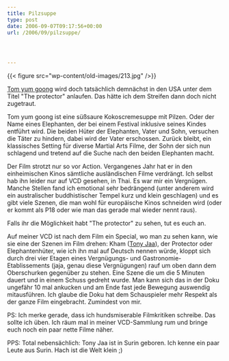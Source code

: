 ```yaml
---
title: Pilzsuppe
type: post
date: 2006-09-07T09:17:56+00:00
url: /2006/09/pilzsuppe/




---
```

{{< figure src="wp-content/old-images/213.jpg" />}}

[Tom yum goong][1] wird doch tatsächlich demnächst in den USA unter dem Titel "The protector" anlaufen. Das hätte ich dem Streifen dann doch nicht zugetraut.

Tom yum goong ist eine süßsaure Kokoscremesuppe mit Pilzen. Oder der Name eines Elephanten, der bei einem Festival inklusive seines Kindes entführt wird. Die beiden Hüter der Elephanten, Vater und Sohn, versuchen die Täter zu hindern, dabei wird der Vater erschossen. Zurück bleibt, ein klassisches Setting für diverse Martial Arts Filme, der Sohn der sich nun schlagend und tretend auf die Suche nach den beiden Elephanten macht.

Der Film strotzt nur so vor Action. Vergangenes Jahr hat er in den einheimischen Kinos sämtliche ausländischen Filme verdrängt. Ich selbst hab ihn leider nur auf VCD gesehen, in Thai. Es war mir ein Vergnügen. Manche Stellen fand ich emotional sehr bedrängend (unter anderem wird ein australischer buddhistischer Tempel kurz und klein geschlagen) und es gibt viele Szenen, die man wohl für europäische Kinos schneiden wird (oder er kommt als P18 oder wie man das gerade mal wieder nennt raus).

Falls ihr die Möglichkeit habt "The protector" zu sehen, tut es euch an.

Auf meiner VCD ist nach dem Film ein Special, wo man zu sehen kann, wie sie eine der Szenen im Film drehen: Kham ([Tony Jaa][2]), der Protector oder Elephantenhüter, wie ich ihn mal auf Deutsch nennen würde, kloppt sich durch drei vier Etagen eines Vergnügungs- und Gastronomie-Etablissements (jaja, genau diese Vergnügungen) rauf um oben dann dem Oberschurken gegenüber zu stehen. Eine Szene die um die 5 Minuten dauert und in einem Schuss gedreht wurde. Man kann sich das in der Doku ungefähr 10 mal ankucken und am Ende fast jede Bewegung auswendig mitausführen. Ich glaube die Doku hat dem Schauspieler mehr Respekt als der ganze Film eingebracht. Zumindest von mir.

PS: Ich merke gerade, dass ich hundsmiserable Filmkritiken schreibe. Das sollte ich üben. Ich räum mal in meiner VCD-Sammlung rum und bringe euch noch ein paar nette Filme näher.

PPS: Total nebensächlich: Tony Jaa ist in Surin geboren. Ich kenne ein paar Leute aus Surin. Hach ist die Welt klein ;)

 [1]: http://imdb.com/title/tt0427954/
 [2]: http://imdb.com/name/nm1388074/

